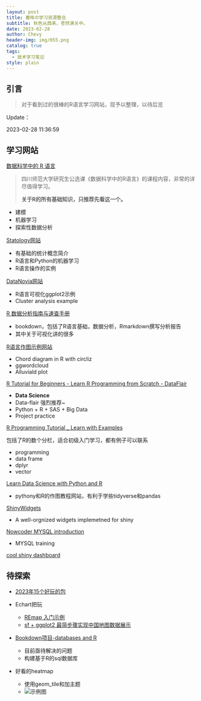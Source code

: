 ```yaml
---
layout: post
title: 春晖の学习资源整合
subtitle: 秋色从西来，苍然满关中。
date: 2023-02-28
author: Chevy
header-img: img/055.png
catalog: true
tags:
  - 技术学习笔记
style: plain
---
```




## 引言

> 对于看到过的很棒的R语言学习网站，现予以整理，以待后览

Update：

2023-02-28 11:36:59



## **学习网站**

[数据科学中的 R 语言](https://bookdown.org/wangminjie/R4DS/)

> 四川师范大学研究生公选课《数据科学中的R语言》的课程内容，非常的详尽值得学习。
>
> **关于R的所有基础知识，只推荐先看这一个。**

- 建模
- 机器学习
- 探索性数据分析

[Statology网站](https://www.statology.org/machine-learning-tutorials/)

- 有基础的统计概念简介
- R语言和Python的机器学习
- R语言操作的实例

[DataNovia网站](https://www.datanovia.com/en/blog/category/ggplot2/)

- R语言可视化ggplot2示例
- Cluster analysis example

[R 数据分析指南与速查手册](https://bookdown.org/xiao/RAnalysisBook/)

- bookdown，包括了R语言基础，数据分析，Rmarkdown撰写分析报告
- 其中关于可视化讲的很多

[R语言作图示例网站](https://r-charts.com/flow/chord-diagram/)

- Chord diagram in R with circliz
- ggwordcloud
- Alluviald plot

[R Tutorial for Beginners - Learn R Programming from Scratch - DataFlair](https://data-flair.training/blogs/r-tutorials-home/)

- **Data Science**
- Data-flair 强烈推荐~
- Python + R + SAS + Big Data
- Project practice

[R Programming Tutorial _ Learn with Examples](https://sparkbyexamples.com/r-tutorial-with-examples/)

包括了R的数个分栏，适合初级入门学习，都有例子可以联系

- programming
- data frame
- dplyr
- vector

[Learn Data Science with Python and R](https://cmdlinetips.com/)

- pythony和R的作图教程网站，有利于学些tidyverse和pandas

[ShinyWidgets](https://github.com/dreamRs/shinyWidgets)

- A well-orgnized widgets implemetned for shiny

[Nowcoder MYSQL introduction](https://www.nowcoder.com/tutorial/10006/3fbb1dc787f34a9cad2c73be2b21d8d6)

- MYSQL training

[cool shiny dashboard](https://divadnojnarg.github.io/post/awesomedashboards/)



## 待探索

- [2023年15个好玩的包](https://medium.com/@jchen001/15-fun-r-packages-you-may-not-know-of-fb25a9dcd627)

- Echart把玩
  - [REmap 入门示例](https://cosx.org/2016/06/introduction-to-remap/)
  - [sf + ggplot2 最简步骤实现中国地图数据展示](2021-08-11-春晖の假期记录.md)
  
- [Bookdown项目-databases and R](https://www.jeffdoser.com/files/for875/_book/databases-and-r.html)
  - 目前亟待解决的问题
  - 构建基于R的sql数据库
- 好看的heatmap
  - 使用geom_tile和加主题
  - ![示例图](https://www.royfrancis.com/assets/images/posts/2019/2019-02-17-a-guide-to-elegant-tiled-heatmaps-in-r-2019/measles-mod3.png)

